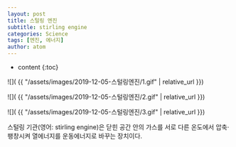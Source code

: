 ```yaml
---
layout: post
title: 스털링 엔진
subtitle: stirling engine
categories: Science
tags: [엔진, 에너지]
author: atom
---
```


* content
{:toc}


![]( {{ "/assets/images/2019-12-05-스털링엔진/1.gif" | relative_url }})

![]( {{ "/assets/images/2019-12-05-스털링엔진/2.gif" | relative_url }})

![]( {{ "/assets/images/2019-12-05-스털링엔진/3.gif" | relative_url }})

스털링 기관(영어: stirling engine)은 닫힌 공간 안의 가스를 서로 다른 온도에서 압축·팽창시켜 열에너지를 운동에너지로 바꾸는 장치이다.

